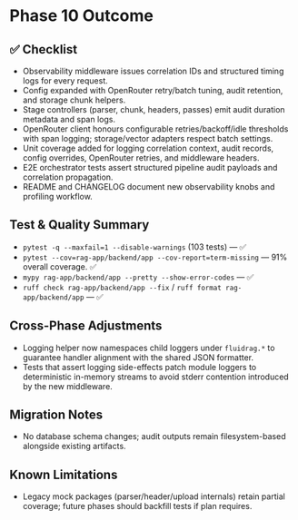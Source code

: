 # Phase 10 Outcome

## ✅ Checklist
- Observability middleware issues correlation IDs and structured timing logs for every request.
- Config expanded with OpenRouter retry/batch tuning, audit retention, and storage chunk helpers.
- Stage controllers (parser, chunk, headers, passes) emit audit duration metadata and span logs.
- OpenRouter client honours configurable retries/backoff/idle thresholds with span logging; storage/vector adapters respect batch settings.
- Unit coverage added for logging correlation context, audit records, config overrides, OpenRouter retries, and middleware headers.
- E2E orchestrator tests assert structured pipeline audit payloads and correlation propagation.
- README and CHANGELOG document new observability knobs and profiling workflow.

## Test & Quality Summary
- `pytest -q --maxfail=1 --disable-warnings` (103 tests) — ✅
- `pytest --cov=rag-app/backend/app --cov-report=term-missing` — 91% overall coverage. ✅
- `mypy rag-app/backend/app --pretty --show-error-codes` — ✅
- `ruff check rag-app/backend/app --fix` / `ruff format rag-app/backend/app` — ✅

## Cross-Phase Adjustments
- Logging helper now namespaces child loggers under `fluidrag.*` to guarantee handler alignment with the shared JSON formatter.
- Tests that assert logging side-effects patch module loggers to deterministic in-memory streams to avoid stderr contention introduced by the new middleware.

## Migration Notes
- No database schema changes; audit outputs remain filesystem-based alongside existing artifacts.

## Known Limitations
- Legacy mock packages (parser/header/upload internals) retain partial coverage; future phases should backfill tests if plan requires.
